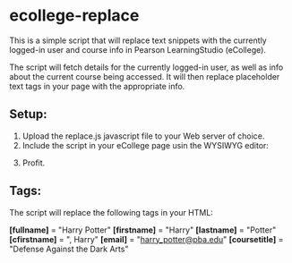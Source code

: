 # ecollege-replace
This is a simple script that will replace text snippets with the currently logged-in user and course info in Pearson LearningStudio (eCollege).

The script will fetch details for the currently logged-in user, as well as info about the current course being accessed. It will then replace placeholder text tags in your page with the appropriate info.

## Setup:
1. Upload the replace.js javascript file to your Web server of choice. 
2. Include the script in your eCollege page usin the WYSIWYG editor:

*<script src="WEBSERVERPATH/replace.js"></script>*

3. Profit.

## Tags:
The script will replace the following tags in your HTML:

**[fullname]** = "Harry Potter"
**[firstname]** = "Harry"
**[lastname]** = "Potter"
**[cfirstname]** = ", Harry"
**[email]** = "harry_potter@pba.edu"
**[coursetitle]** = "Defense Against the Dark Arts"
